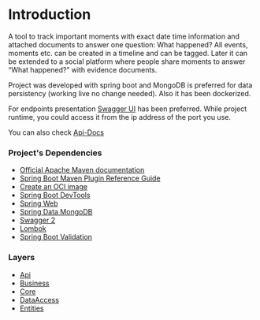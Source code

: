 # Introduction

A tool to track important moments with exact date time information and attached documents to answer one question: What happened?
All events, moments etc. can be created in a timeline and can be tagged. Later it can be extended to a social platform where people share moments to answer “What happened?” with evidence documents.

Project was developed with spring boot and  MongoDB is preferred for data persistency (working live no change needed). Also it has been dockerized.

For endpoints presentation [Swagger UI](https://swagger.io/tools/swagger-ui/) has been preferred. While project runtime, you could access it from the ip address of the port you use. 

You can also check [Api-Docs](https://raw.githubusercontent.com/murtekbey/pribas-task/main/api-docs.json)

### Project's Dependencies

* [Official Apache Maven documentation](https://maven.apache.org/guides/index.html)
* [Spring Boot Maven Plugin Reference Guide](https://docs.spring.io/spring-boot/docs/2.5.5/maven-plugin/reference/html/)
* [Create an OCI image](https://docs.spring.io/spring-boot/docs/2.5.5/maven-plugin/reference/html/#build-image)
* [Spring Boot DevTools](https://docs.spring.io/spring-boot/docs/2.5.5/reference/htmlsingle/#using-boot-devtools)
* [Spring Web](https://docs.spring.io/spring-boot/docs/2.5.5/reference/htmlsingle/#boot-features-developing-web-applications)
* [Spring Data MongoDB](https://docs.spring.io/spring-boot/docs/2.5.5/reference/htmlsingle/#boot-features-mongodb)
* [Swagger 2](https://www.baeldung.com/swagger-2-documentation-for-spring-rest-api)
* [Lombok](https://projectlombok.org/features/all)
* [Spring Boot Validation](https://www.baeldung.com/spring-boot-bean-validation)

### Layers

* [Api](https://github.com/murtekbey/pribas-task/tree/main/src/main/java/pribas/task/api)
* [Business](https://github.com/murtekbey/pribas-task/tree/main/src/main/java/pribas/task/business)
* [Core](https://github.com/murtekbey/pribas-task/tree/main/src/main/java/pribas/task/core)
* [DataAccess](https://github.com/murtekbey/pribas-task/tree/main/src/main/java/pribas/task/dataAccess)
* [Entities](https://github.com/murtekbey/pribas-task/tree/main/src/main/java/pribas/task/entities)

